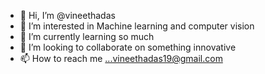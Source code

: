 - 👋 Hi, I’m @vineethadas
- 👀 I’m interested in Machine learning and computer vision
- 🌱 I’m currently learning so much
- 💞️ I’m looking to collaborate on something innovative
- 📫 How to reach me ...vineethadas19@gmail.com

<!---
vineethadas/vineethadas is a ✨ special ✨ repository because its `README.md` (this file) appears on your GitHub profile.
You can click the Preview link to take a look at your changes.
--->
